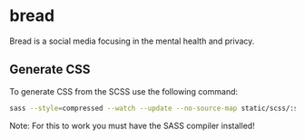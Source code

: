 # bread

 Bread is a social media focusing in the mental health and privacy.

## Generate CSS

To generate CSS from the SCSS use the following command:

```bash
sass --style=compressed --watch --update --no-source-map static/scss/:static/css
```

Note: For this to work you must have the SASS compiler installed!
